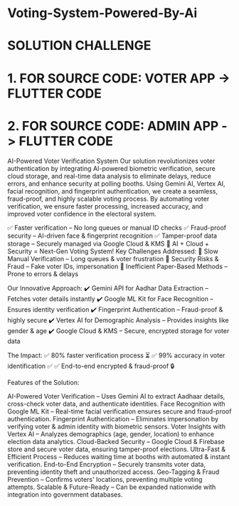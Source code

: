# Voting-System-Powered-By-Ai
# SOLUTION CHALLENGE
# 1. ****FOR SOURCE CODE: VOTER APP -> FLUTTER CODE**** 
# 2. ****FOR SOURCE CODE: ADMIN APP -> FLUTTER CODE**** 
AI-Powered Voter Verification System
Our solution revolutionizes voter authentication by integrating AI-powered biometric verification, secure cloud storage, and real-time data analysis to eliminate delays, reduce errors, and enhance security at polling booths. Using Gemini AI, Vertex AI, facial recognition, and fingerprint authentication, we create a seamless, fraud-proof, and highly scalable voting process. By automating voter verification, we ensure faster processing, increased accuracy, and improved voter confidence in the electoral system.


✅ Faster verification – No long queues or manual ID checks
✅ Fraud-proof security – AI-driven face & fingerprint recognition
✅ Tamper-proof data storage – Securely managed via Google Cloud & KMS
🚀 AI + Cloud + Security = Next-Gen Voting System!
Key Challenges Addressed:
🚫 Slow Manual Verification – Long queues & voter frustration
🚫 Security Risks & Fraud – Fake voter IDs, impersonation
🚫 Inefficient Paper-Based Methods – Prone to errors & delays

Our Innovative Approach:
✔️ Gemini API for Aadhar Data Extraction – Fetches voter details instantly
✔️ Google ML Kit for Face Recognition – Ensures identity verification
✔️ Fingerprint Authentication – Fraud-proof & highly secure
✔️ Vertex AI for Demographic Analysis – Provides insights like gender & age
✔️ Google Cloud & KMS – Secure, encrypted storage for voter data

The Impact:
✅ 80% faster verification process ⏳
✅ 99% accuracy in voter identification ✅
✅ End-to-end encrypted & fraud-proof 🔒

Features of the Solution:

AI-Powered Voter Verification – Uses Gemini AI to extract Aadhaar details, cross-check voter data, and authenticate identities.
Face Recognition with Google ML Kit – Real-time facial verification ensures secure and fraud-proof authentication.
Fingerprint Authentication – Eliminates impersonation by verifying voter & admin identity with biometric sensors.
Voter Insights with Vertex AI – Analyzes demographics (age, gender, location) to enhance election data analytics.
Cloud-Backed Security – Google Cloud & Firebase store and secure voter data, ensuring tamper-proof elections.
Ultra-Fast & Efficient Process – Reduces waiting time at booths with automated & instant verification.
End-to-End Encryption – Securely transmits voter data, preventing identity theft and unauthorized access.
Geo-Tagging & Fraud Prevention – Confirms voters' locations, preventing multiple voting attempts.
Scalable & Future-Ready – Can be expanded nationwide with integration into government databases.

